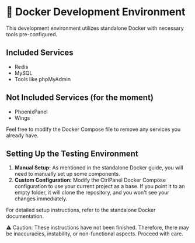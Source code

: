 # 🐳 Docker Development Environment

This development environment utilizes standalone Docker with necessary tools pre-configured.

## Included Services
- Redis
- MySQL
- Tools like phpMyAdmin

## Not Included Services (for the moment)
- PhoenixPanel
- Wings

Feel free to modify the Docker Compose file to remove any services you already have.

## Setting Up the Testing Environment

1. **Manual Setup:** As mentioned in the standalone Docker guide, you will need to manually set up some components.
2. **Custom Configuration:** Modify the CtrlPanel Docker Compose configuration to use your current project as a base. If you point it to an empty folder, it will clone the repository, and you won't see your changes immediately.

For detailed setup instructions, refer to the standalone Docker documentation.

⚠ Caution: These instructions have not been finished. Therefore, there may be inaccuracies, instability, or non-functional aspects. Proceed with care.
